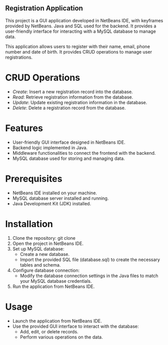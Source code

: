 ## Registration Application



This project is a GUI application developed in NetBeans IDE, with keyframes provided by NetBeans. Java and SQL used for the backend. It provides a user-friendly interface for interacting with a MySQL database to manage data.

This application allows users to register with their name, email, phone number and date of birth. It provides CRUD operations to manage user registrations.

# CRUD Operations

- *Create*: Insert a new registration record into the database.
- *Read*: Retrieve registration information from the database.
- *Update*: Update existing registration information in the database.
- *Delete*: Delete a registration record from the database.

# Features
- User-friendly GUI interface designed in NetBeans IDE.
- Backend logic implemented in Java.
- Middleware functionalities to connect the frontend with the backend.
- MySQL database used for storing and managing data.

# Prerequisites
- NetBeans IDE installed on your machine.
- MySQL database server installed and running.
- Java Development Kit (JDK) installed.

# Installation
1. Clone the repository: git clone <repository-url>
2. Open the project in NetBeans IDE.
3. Set up MySQL database:
   - Create a new database.
   - Import the provided SQL file (database.sql) to create the necessary tables and schema.
4. Configure database connection:
   - Modify the database connection settings in the Java files to match your MySQL database credentials.
5. Run the application from NetBeans IDE.

# Usage
- Launch the application from NetBeans IDE.
- Use the provided GUI interface to interact with the database:
  - Add, edit, or delete records.
  - Perform various operations on the data.


